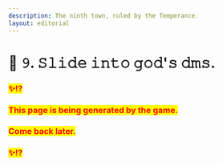 ```yaml
---
description: The ninth town, ruled by the Temperance.
layout: editorial
---
```


# 🏡 𝟿. 𝚂𝚕𝚒𝚍𝚎 𝚒𝚗𝚝𝚘 𝚐𝚘𝚍'𝚜 𝚍𝚖𝚜.



### <mark style="color:red;">✨⁉️</mark>&#x20;

### <mark style="color:red;">This page is being generated by the game.</mark>&#x20;

### <mark style="color:red;">Come back later.</mark>

### <mark style="color:red;">✨⁉️</mark>



